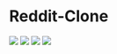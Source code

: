 <h1>Reddit-Clone</h1> 
<img src="Screenshot1.png" />
<img src="Screenshot4.png" />
<img src="Screenshot2.png" />
<img src="Screenshot3.png" />
